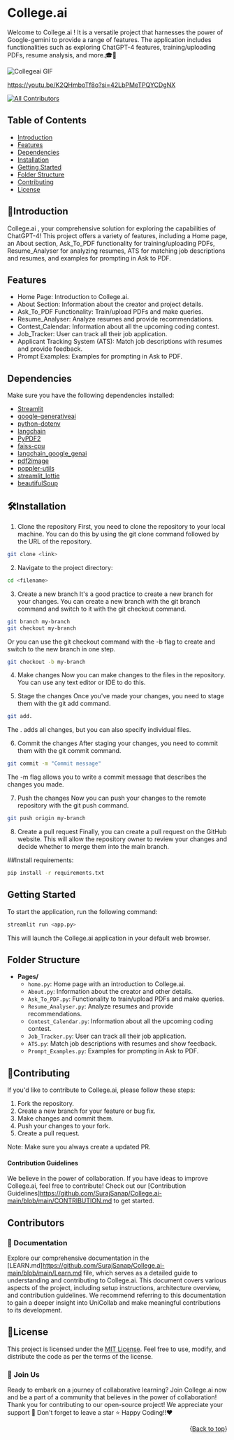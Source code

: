 # College.ai

Welcome to College.ai ! It  is a versatile project that harnesses the power of Google-gemini to provide a range of features. The application includes functionalities such as exploring ChatGPT-4 features, training/uploading PDFs, resume analysis, and more.🎓🤖

![Collegeai GIF](https://github.com/SurajSanap/College.ai-main/assets/101057653/f5923134-c4c1-4586-975b-3247675bb475)

https://youtu.be/K2QHmboTf8o?si=42LbPMeTPQYCDgNX


[![All Contributors](https://img.shields.io/github/all-contributors/SurajSanap/College.ai-main?color=ee8449&style=flat-square)](#contributors)

## Table of Contents
- [Introduction](#introduction)
- [Features](#Features)
- [Dependencies](#dependencies)
- [Installation](#installation)
- [Getting Started](#getting-started)
- [Folder Structure](#folder-structure)
- [Contributing](#contributing)
- [License](#license)

## 🚀Introduction

 College.ai , your comprehensive solution for exploring the capabilities of ChatGPT-4! This project offers a variety of features, including a Home page, an About section, Ask_To_PDF functionality for training/uploading PDFs, Resume_Analyser for analyzing resumes, ATS for matching job descriptions and resumes, and examples for prompting in Ask to PDF.

## Features
 - Home Page: Introduction to College.ai.
 - About Section: Information about the creator and project details.
 - Ask_To_PDF Functionality: Train/upload PDFs and make queries.
 - Resume_Analyser: Analyze resumes and provide recommendations.
 - Contest_Calendar: Information about all the upcoming coding contest.
 - Job_Tracker: User can track all their job application. 
 - Applicant Tracking System (ATS): Match job descriptions with resumes and provide feedback.
 - Prompt Examples: Examples for prompting in Ask to PDF.

## Dependencies

Make sure you have the following dependencies installed:

- [Streamlit](https://streamlit.io/)
- [google-generativeai](https://github.com/googleapis/python-generators)
- [python-dotenv](https://github.com/theskumar/python-dotenv)
- [langchain](https://github.com/lukasschwab/langchain)
- [PyPDF2](https://pythonhosted.org/PyPDF2/)
- [faiss-cpu](https://github.com/facebookresearch/faiss)
- [langchain_google_genai](https://github.com/googleapis/python-generators)
- [pdf2image](https://github.com/Belval/pdf2image)
- [poppler-utils](https://poppler.freedesktop.org/)
- [streamlit_lottie](https://github.com/okld/streamlit-lottie)
- [beautifulSoup ](https://pypi.org/project/beautifulsoup4/)


## 🛠️Installation

1. Clone the repository
First, you need to clone the repository to your local machine. You can do this by using the git clone command followed by the URL of the repository.

```bash
git clone <link>
```

2. Navigate to the project directory:

```bash
cd <filename>
```
3. Create a new branch
It's a good practice to create a new branch for your changes. You can create a new branch with the git branch command and switch to it with the git checkout command.

```bash
git branch my-branch
git checkout my-branch
```
Or you can use the git checkout command with the -b flag to create and switch to the new branch in one step.
```bash
git checkout -b my-branch
```
4. Make changes
Now you can make changes to the files in the repository. You can use any text editor or IDE to do this.

5. Stage the changes
Once you've made your changes, you need to stage them with the git add command.
```bash
git add.
```
The . adds all changes, but you can also specify individual files.

6. Commit the changes
After staging your changes, you need to commit them with the git commit command.
```bash
git commit -m "Commit message"
```
The -m flag allows you to write a commit message that describes the changes you made.

7. Push the changes
Now you can push your changes to the remote repository with the git push command.
```bash
git push origin my-branch
```
8. Create a pull request
Finally, you can create a pull request on the GitHub website. This will allow the repository owner to review your changes and decide whether to merge them into the main branch.


##Install requirements:

```bash
pip install -r requirements.txt
```


## Getting Started

To start the application, run the following command:

```bash
streamlit run <app.py>
```

This will launch the College.ai application in your default web browser.

## Folder Structure

- **Pages/**
  - `home.py`: Home page with an introduction to College.ai.
  - `About.py`: Information about the creator and other details.
  - `Ask_To_PDF.py`: Functionality to train/upload PDFs and make queries.
  - `Resume_Analyser.py`: Analyze resumes and provide recommendations.
  - `Contest_Calendar.py`: Information about all the upcoming coding contest.
  - `Job_Tracker.py`: User can track all their job application.
  - `ATS.py`: Match job descriptions with resumes and show feedback.
  - `Prompt_Examples.py`: Examples for prompting in Ask to PDF.

## 🤝Contributing

If you'd like to contribute to College.ai, please follow these steps:

1. Fork the repository.
2. Create a new branch for your feature or bug fix.
3. Make changes and commit them.
4. Push your changes to your fork.
5. Create a pull request.

Note: Make sure you always create a updated PR.


#### Contribution Guidelines 
  We believe in the power of collaboration. If you have ideas to improve College.ai, feel free to contribute! Check out our [Contribution Guidelines]https://github.com/SurajSanap/College.ai-main/blob/main/CONTRIBUTION.md to get started.

  ## Contributors

<!-- ALL-CONTRIBUTORS-LIST:START - Do not remove or modify this section -->
<!-- prettier-ignore-start -->
<!-- markdownlint-disable -->

<!-- markdownlint-restore -->
<!-- prettier-ignore-end -->

<!-- ALL-CONTRIBUTORS-LIST:END -->

### 📄 Documentation

Explore our comprehensive documentation in the [LEARN.md]https://github.com/SurajSanap/College.ai-main/blob/main/Learn.md file, which serves as a detailed guide to understanding and contributing to College.ai. This document covers various aspects of the project, including setup instructions, architecture overview, and contribution guidelines. We recommend referring to this documentation to gain a deeper insight into UniCollab and make meaningful contributions to its development.

## 📝License

This project is licensed under the [MIT License](LICENSE). Feel free to use, modify, and distribute the code as per the terms of the license.

### 🌟 Join Us 

Ready to embark on a journey of collaborative learning? Join College.ai now and be a part of a community that believes in the power of collaboration!
Thank you for contributing to our open-source project! We appreciate your support 🚀
Don't forget to leave a star ⭐
Happy Coding!!❤️


<p align="right">{<a href="#top">Back to top</a>}</p>
